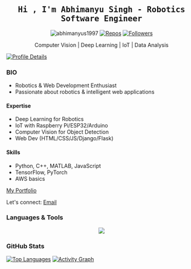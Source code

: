 <h2 align="center" style="font-family:'Monospace'">Hi , I'm Abhimanyu Singh - Robotics Software Engineer </h2>

<p align="center">
  <img src="https://komarev.com/ghpvc/?username=abhimanyus1997" alt="abhimanyus1997"/>
  <a href="https://github.com/abhimanyus1997?tab=repositories" target="_blank"><img src="https://badges.pufler.dev/repos/abhimanyus1997" alt="Repos"/></a>
  <a href="https://github.com/abhimanyus1997?tab=followers"><img alt="Followers" src="https://img.shields.io/github/followers/abhimanyus1997?color=4C1&logo=github"></a>
</p>

<div align='center'>Computer Vision | Deep Learning | IoT | Data Analysis </div>

[![Profile Details](https://github-profile-summary-cards.vercel.app/api/cards/profile-details?username=abhimanyus1997&theme=github_dark&hide_border=true)](https://github.com/anuraghazra/github-readme-stats)

### BIO

* Robotics & Web Development Enthusiast
* Passionate about robotics & intelligent web applications

#### Expertise

* Deep Learning for Robotics
* IoT with Raspberry Pi/ESP32/Arduino
* Computer Vision for Object Detection
* Web Dev (HTML/CSS/JS/Django/Flask)

#### Skills

* Python, C++, MATLAB, JavaScript
* TensorFlow, PyTorch
* AWS basics

[My Portfolio](https://abhimanyus1997.github.io)

Let's connect: [Email](mailto:abhimanyus1997+github@gmail.com)

### Languages & Tools
<p align="center">
  <a href="https://skillicons.dev">
        <img src="https://skillicons.dev/icons?i=tensorflow,aws,vercel,docker,python,sklearn,opencv,github,flutter,dart,django,fastapi,flask,androidstudio,arduino,bash,blender,javascript,html,css,bootstrap,c,d3,codepen,git,github,gitlab,,githubactions,postman,graphql,ipfs,latex,linux,ubuntu,mint,windows,powershell,md,matlab,materialui,mongodb,mysql,postgres,sqlite,react,nextjs,nodejs,npm,yarn,vite,pycharm,pytorch,raspberrypi,vscode,sublime,regex,ps,nginx,cpp&perline=10" />
  </a>
</p>

### GitHub Stats

[![Top Languages](https://github-readme-stats.vercel.app/api/top-langs/?username=abhimanyus1997&layout=donut)](https://github.com/anuraghazra/github-readme-stats)
[![Activity Graph](https://github-readme-activity-graph.vercel.app/graph?username=abhimanyus1997&theme=vue)](https://github.com/ashutosh00710/github-readme-activity-graph)
